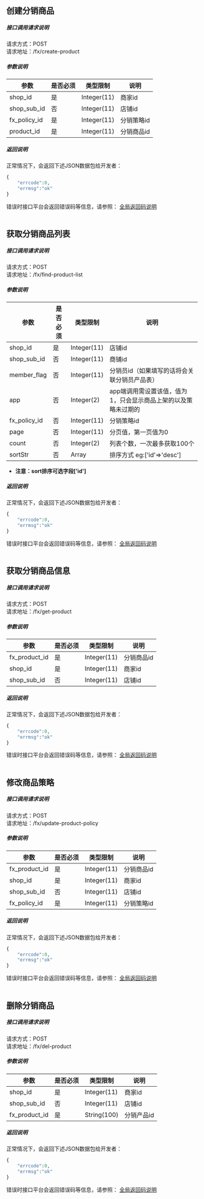 
## __创建分销商品__
##### 接口调用请求说明
请求方式：POST
<br  />
请求地址：/fx/create-product
##### 参数说明
| 参数 | 是否必须 | 类型限制 | 说明 |
| -- | -- | -- | -- |
| shop_id | 是 | Integer(11) | 商家id |
| shop_sub_id | 否 | Integer(11) | 店铺id|
| fx_policy_id | 是 | Integer(11) | 分销策略id |
| product_id | 是 | Integer(11) | 分销商品id |
##### 返回说明
正常情况下，会返回下述JSON数据包给开发者：
```php
{
    "errcode":0,
    "errmsg":"ok"
}
```
错误时接口平台会返回错误码等信息，请参照：
[全局返回码说明](/error-code.html)
<br  /><br  />


## __获取分销商品列表__
##### 接口调用请求说明
请求方式：POST
<br  />
请求地址：/fx/find-product-list
##### 参数说明
| 参数 | 是否必须 | 类型限制 | 说明 |
| -- | -- | -- | -- |
| shop_id | 是 | Integer(11) | 店铺id |
| shop_sub_id | 否 | Integer(11) | 商铺id |
| member_flag | 否 | Integer(11) | 分销员id（如果填写的话将会关联分销员产品表） |
| app | 否 | Integer(2) | app端调用需设置该值，值为1，只会显示商品上架的以及策略未过期的 |
| fx_policy_id | 否 | Integer(11) | 分销策略id |
| page | 否 | Integer(11) | 分页值，第一页值为0 |
| count | 否 | Integer(2) | 列表个数，一次最多获取100个 |
| sortStr | 否 | Array | 排序方式 eg:['id'=>'desc'] |
* **注意：sort排序可选字段['id']**

##### 返回说明
正常情况下，会返回下述JSON数据包给开发者：
```php
{
    "errcode":0,
    "errmsg":"ok"
}
```
错误时接口平台会返回错误码等信息，请参照：
[全局返回码说明](/error-code.html)
<br  /><br  />


## __获取分销商品信息__
##### 接口调用请求说明
请求方式：POST
<br  />
请求地址：/fx/get-product
##### 参数说明
| 参数 | 是否必须 | 类型限制 | 说明 |
| -- | -- | -- | -- |
| fx_product_id | 是 | Integer(11) | 分销商品id|
| shop_id | 是 | Integer(11) | 商家id |
| shop_sub_id | 否 | Integer(11) | 店铺id|
##### 返回说明
正常情况下，会返回下述JSON数据包给开发者：
```php
{
    "errcode":0,
    "errmsg":"ok"
}
```
错误时接口平台会返回错误码等信息，请参照：
[全局返回码说明](/error-code.html)
<br  /><br  />


## __修改商品策略__
##### 接口调用请求说明
请求方式：POST
<br  />
请求地址：/fx/update-product-policy
##### 参数说明
| 参数 | 是否必须 | 类型限制 | 说明 |
| -- | -- | -- | -- |
| fx_product_id | 是 | Integer(11) | 分销商品id|
| shop_id | 是 | Integer(11) | 商家id |
| shop_sub_id | 否 | Integer(11) | 店铺id|
| fx_policy_id | 是 | Integer(11) | 分销策略id |
##### 返回说明
正常情况下，会返回下述JSON数据包给开发者：
```php
{
    "errcode":0,
    "errmsg":"ok"
}
```
错误时接口平台会返回错误码等信息，请参照：
[全局返回码说明](/error-code.html)
<br  /><br  />

## __删除分销商品__
##### 接口调用请求说明
请求方式：POST
<br  />
请求地址：/fx/del-product
##### 参数说明
| 参数 | 是否必须 | 类型限制 | 说明 |
| -- | -- | -- | -- |
| shop_id | 是 | Integer(11) | 商家id |
| shop_sub_id | 否 | Integer(11) | 店铺id|
| fx_product_id | 是 | String(100) | 分销产品id |

##### 返回说明
正常情况下，会返回下述JSON数据包给开发者：
```php
{
    "errcode":0,
    "errmsg":"ok"
}
```
错误时接口平台会返回错误码等信息，请参照：
[全局返回码说明](/error-code.html)
<br  /><br  />
